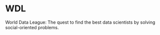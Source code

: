 # WDL

World Data League: The quest to find the best data scientists by solving social-oriented problems.

